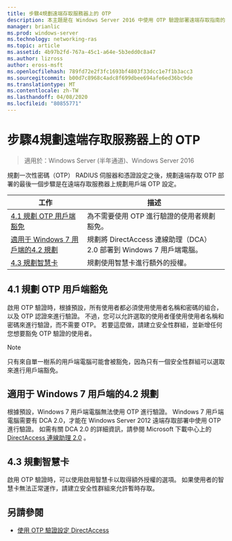 ```yaml
---
title: 步驟4規劃遠端存取服務器上的 OTP
description: 本主題是在 Windows Server 2016 中使用 OTP 驗證部署遠端存取指南的一部分。
manager: brianlic
ms.prod: windows-server
ms.technology: networking-ras
ms.topic: article
ms.assetid: 4b97b2fd-767a-45c1-a64e-5b3edd0c8a47
ms.author: lizross
author: eross-msft
ms.openlocfilehash: 789fd72e2f3fc1693bf4803f33dcc1e7f1b3acc3
ms.sourcegitcommit: b00d7c8968c4adc8f699dbee694afe6ed36bc9de
ms.translationtype: MT
ms.contentlocale: zh-TW
ms.lasthandoff: 04/08/2020
ms.locfileid: "80855771"
---
```

# <a name="step-4-plan-for-otp-on-the-remote-access-server"></a>步驟4規劃遠端存取服務器上的 OTP

>適用於：Windows Server (半年通道)、Windows Server 2016

規劃一次性密碼（OTP） RADIUS 伺服器和憑證設定之後，規劃遠端存取 OTP 部署的最後一個步驟是在遠端存取服務器上規劃用戶端 OTP 設定。  
  
|工作|描述|  
|----|--------|  
|[4.1 規劃 OTP 用戶端豁免](#bkmk_4_1_Exemptions)|為不需要使用 OTP 進行驗證的使用者規劃豁免。|  
|[適用于 Windows 7 用戶端的4.2 規劃](#bkmk_4_2_Win7)|規劃將 DirectAccess 連線助理（DCA）2.0 部署到 Windows 7 用戶端電腦。|  
|[4.3 規劃智慧卡](#BKMK_smartcard)|規劃使用智慧卡進行額外的授權。|  
  
## <a name="41-plan-for-otp-client-exemptions"></a><a name="bkmk_4_1_Exemptions"></a>4.1 規劃 OTP 用戶端豁免  
啟用 OTP 驗證時，根據預設，所有使用者都必須使用使用者名稱和密碼的組合，以及 OTP 認證來進行驗證。 不過，您可以允許選取的使用者僅使用使用者名稱和密碼來進行驗證，而不需要 OTP。 若要這麼做，請建立安全性群組，並新增任何您想要豁免 OTP 驗證的使用者。  
  
> [!NOTE]  
> 只有來自單一樹系的用戶端電腦可能會被豁免，因為只有一個安全性群組可以選取來進行用戶端豁免。  
  
## <a name="42-plan-for-windows-7-clients"></a><a name="bkmk_4_2_Win7"></a>適用于 Windows 7 用戶端的4.2 規劃  
根據預設，Windows 7 用戶端電腦無法使用 OTP 進行驗證。  Windows 7 用戶端電腦需要有 DCA 2.0，才能在 Windows Server 2012 遠端存取部署中使用 OTP 進行驗證。 如需有關 DCA 2.0 的詳細資訊，請參閱 Microsoft 下載中心上的[DirectAccess 連線助理 2.0](https://go.microsoft.com/fwlink/?LinkId=253699) 。  
  
## <a name="43-plan-for-smart-cards"></a><a name="BKMK_smartcard"></a>4.3 規劃智慧卡  
啟用 OTP 驗證時，可以使用啟用智慧卡以取得額外授權的選項。 如果使用者的智慧卡無法正常運作，請建立安全性群組來允許暫時存取。  
  
## <a name="see-also"></a><a name="BKMK_Links"></a>另請參閱  
  
-   [使用 OTP 驗證設定 DirectAccess](https://technet.microsoft.com/windows-server-docs/networking/remote-access/ras/otp/deploy-ra-otp)  
  


